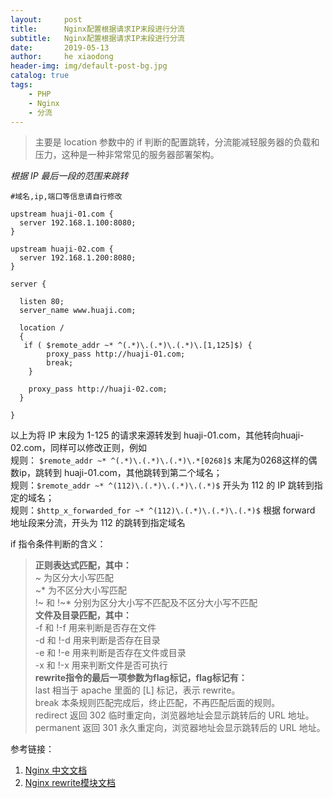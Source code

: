 ```yaml
---
layout:     post
title:      Nginx配置根据请求IP末段进行分流
subtitle:   Nginx配置根据请求IP末段进行分流
date:       2019-05-13
author:     he xiaodong
header-img: img/default-post-bg.jpg
catalog: true
tags:
    - PHP
    - Nginx
    - 分流
---
```


> 主要是 location 参数中的 if 判断的配置跳转，分流能减轻服务器的负载和压力，这种是一种非常常见的服务器部署架构。

*根据 IP 最后一段的范围来跳转*
```nginx
#域名,ip,端口等信息请自行修改

upstream huaji-01.com {
  server 192.168.1.100:8080;
}

upstream huaji-02.com {
  server 192.168.1.200:8080;
}

server {

  listen 80;
  server_name www.huaji.com;

  location /
  {
   if ( $remote_addr ~* ^(.*)\.(.*)\.(.*)\.[1,125]$) {
        proxy_pass http://huaji-01.com;
        break;
    }

    proxy_pass http://huaji-02.com;
  }

}
```

以上为将 IP 末段为 1-125 的请求来源转发到 huaji-01.com，其他转向huaji-02.com，同样可以修改正则，例如<br />
规则： `$remote_addr ~* ^(.*)\.(.*)\.(.*)\.*[0268]$` 末尾为0268这样的偶数ip，跳转到 huaji-01.com，其他跳转到第二个域名；<br />
规则：`$remote_addr ~* ^(112)\.(.*)\.(.*)\.(.*)$` 开头为 112 的 IP 跳转到指定的域名；<br />
规则：`$http_x_forwarded_for ~* ^(112)\.(.*)\.(.*)\.(.*)$` 根据 forward 地址段来分流，开头为 112 的跳转到指定域名<br />

if 指令条件判断的含义：
> **正则表达式匹配，其中：**<br />
~ 为区分大小写匹配<br />
~* 为不区分大小写匹配<br />
!~ 和 !~* 分别为区分大小写不匹配及不区分大小写不匹配<br />
**文件及目录匹配，其中：**<br />
-f 和 !-f 用来判断是否存在文件<br />
-d 和 !-d 用来判断是否存在目录<br />
-e 和 !-e 用来判断是否存在文件或目录<br />
-x 和 !-x 用来判断文件是否可执行<br />
**rewrite指令的最后一项参数为flag标记，flag标记有：**<br />
last    相当于 apache 里面的 [L] 标记，表示 rewrite。<br />
break 本条规则匹配完成后，终止匹配，不再匹配后面的规则。<br />
redirect  返回 302 临时重定向，浏览器地址会显示跳转后的 URL 地址。<br />
permanent  返回 301 永久重定向，浏览器地址会显示跳转后的 URL 地址。


参考链接：
1. [Nginx 中文文档](https://github.com/DocsHome/nginx-docs)
2. [Nginx rewrite模块文档](https://github.com/DocsHome/nginx-docs/blob/d1d7dfc7e4c1f189d4b41621cea9017b9be430e4/%E6%A8%A1%E5%9D%97%E5%8F%82%E8%80%83/http/ngx_http_rewrite_module.md)
